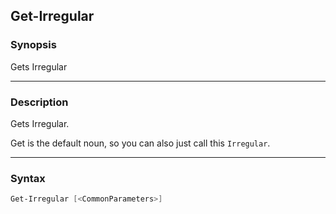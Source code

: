 Get-Irregular
-------------

### Synopsis
Gets Irregular

---

### Description

Gets Irregular.

Get is the default noun, so you can also just call this `Irregular`.

---

### Syntax
```PowerShell
Get-Irregular [<CommonParameters>]
```

